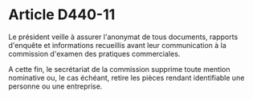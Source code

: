 # Article D440-11

Le président veille à assurer l'anonymat de tous documents, rapports d'enquête et informations recueillis avant leur communication à la commission d'examen des pratiques commerciales.

A cette fin, le secrétariat de la commission supprime toute mention nominative ou, le cas échéant, retire les pièces rendant identifiable une personne ou une entreprise.
